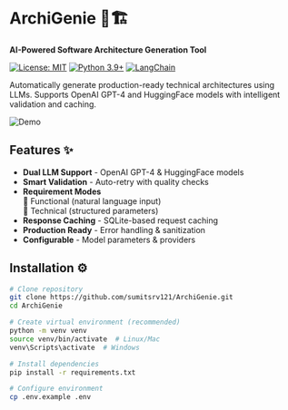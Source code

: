 # ArchiGenie 🤖🏗️  
**AI-Powered Software Architecture Generation Tool**

[![License: MIT](https://img.shields.io/badge/License-MIT-yellow.svg)](https://opensource.org/licenses/MIT)
[![Python 3.9+](https://img.shields.io/badge/Python-3.9+-blue.svg)](https://www.python.org/)
[![LangChain](https://img.shields.io/badge/LangChain-0.1.0+-green.svg)](https://python.langchain.com/)

Automatically generate production-ready technical architectures using LLMs. Supports OpenAI GPT-4 and HuggingFace models with intelligent validation and caching.

![Demo](docs/demo-screenshot.png)

## Features ✨
- **Dual LLM Support** - OpenAI GPT-4 & HuggingFace models
- **Smart Validation** - Auto-retry with quality checks
- **Requirement Modes**  
  🧩 Functional (natural language input)  
  🔧 Technical (structured parameters)
- **Response Caching** - SQLite-based request caching
- **Production Ready** - Error handling & sanitization
- **Configurable** - Model parameters & providers

## Installation ⚙️

```bash
# Clone repository
git clone https://github.com/sumitsrv121/ArchiGenie.git
cd ArchiGenie

# Create virtual environment (recommended)
python -m venv venv
source venv/bin/activate  # Linux/Mac
venv\Scripts\activate  # Windows

# Install dependencies
pip install -r requirements.txt

# Configure environment
cp .env.example .env